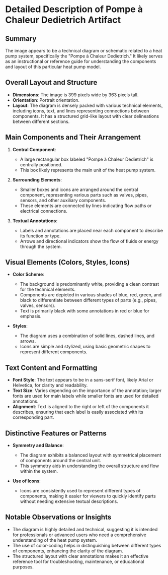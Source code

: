 # Detailed Description of Pompe à Chaleur Dedietrich Artifact

## Summary
The image appears to be a technical diagram or schematic related to a heat pump system, specifically the "Pompe à Chaleur Dedietrich." It likely serves as an instructional or reference guide for understanding the components and layout of this particular heat pump model.

## Overall Layout and Structure
- **Dimensions**: The image is 399 pixels wide by 363 pixels tall.
- **Orientation**: Portrait orientation.
- **Layout**: The diagram is densely packed with various technical elements, including icons, text, and lines representing connections between components. It has a structured grid-like layout with clear delineations between different sections.

## Main Components and Their Arrangement
1. **Central Component**:
   - A large rectangular box labeled "Pompe à Chaleur Dedietrich" is centrally positioned.
   - This box likely represents the main unit of the heat pump system.

2. **Surrounding Elements**:
   - Smaller boxes and icons are arranged around the central component, representing various parts such as valves, pipes, sensors, and other auxiliary components.
   - These elements are connected by lines indicating flow paths or electrical connections.

3. **Textual Annotations**:
   - Labels and annotations are placed near each component to describe its function or type.
   - Arrows and directional indicators show the flow of fluids or energy through the system.

## Visual Elements (Colors, Styles, Icons)
- **Color Scheme**:
  - The background is predominantly white, providing a clean contrast for the technical elements.
  - Components are depicted in various shades of blue, red, green, and black to differentiate between different types of parts (e.g., pipes, valves, sensors).
  - Text is primarily black with some annotations in red or blue for emphasis.

- **Styles**:
  - The diagram uses a combination of solid lines, dashed lines, and arrows.
  - Icons are simple and stylized, using basic geometric shapes to represent different components.

## Text Content and Formatting
- **Font Style**: The text appears to be in a sans-serif font, likely Arial or Helvetica, for clarity and readability.
- **Text Size**: Varies depending on the importance of the annotation; larger fonts are used for main labels while smaller fonts are used for detailed annotations.
- **Alignment**: Text is aligned to the right or left of the components it describes, ensuring that each label is easily associated with its corresponding part.

## Distinctive Features or Patterns
- **Symmetry and Balance**:
  - The diagram exhibits a balanced layout with symmetrical placement of components around the central unit.
  - This symmetry aids in understanding the overall structure and flow within the system.

- **Use of Icons**:
  - Icons are consistently used to represent different types of components, making it easier for viewers to quickly identify parts without needing extensive textual descriptions.

## Notable Observations or Insights
- The diagram is highly detailed and technical, suggesting it is intended for professionals or advanced users who need a comprehensive understanding of the heat pump system.
- The use of color-coding helps in distinguishing between different types of components, enhancing the clarity of the diagram.
- The structured layout with clear annotations makes it an effective reference tool for troubleshooting, maintenance, or educational purposes.